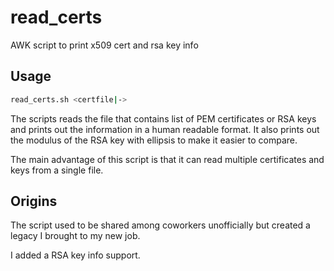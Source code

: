 # read_certs
AWK script to print x509 cert and rsa key info

## Usage
```bash
read_certs.sh <certfile|->
```
The scripts reads the file that contains list of PEM certificates or RSA keys and prints out
the information in a human readable format. It also prints out the modulus of the RSA key with
ellipsis to make it easier to compare.

The main advantage of this script is that it can read multiple certificates and keys from a single
file.

## Origins
The script used to be shared among coworkers unofficially but created a legacy I brought
to my new job.

I added a RSA key info support.
